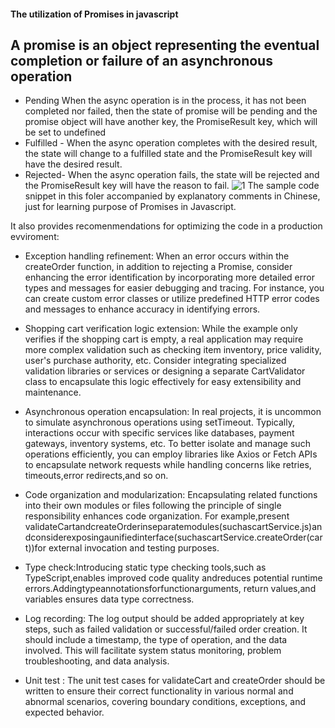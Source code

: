 #### The utilization of Promises in javascript
A promise is an object representing the eventual completion or failure of an asynchronous operation
-
- Pending When the async operation is in the process, it has not been completed nor failed, then the state of promise will be pending and the promise object will have another key, the PromiseResult key, which will be set to undefined
- Fulfilled - When the async operation completes with the desired result, the state will change to a fulfilled state and the PromiseResult key will have the desired result.
- Rejected- When the async operation fails, the state will be rejected and the PromiseResult key will have the reason to fail.
![1](https://github.com/mingyu110/Best-Practice/assets/48540798/afba4637-5baa-435e-a6fd-6e357aae0cd7)
The sample code snippet in this foler accompanied by explanatory comments in Chinese, just for learning purpose of Promises in Javascript.

It also provides recomenmendations for optimizing the code in a production evviroment:

- Exception handling refinement: When an error occurs within the createOrder function, in addition to rejecting a Promise, consider enhancing the error identification by incorporating more detailed error types and messages for easier debugging and tracing. For instance, you can create custom error classes or utilize predefined HTTP error codes and messages to enhance accuracy in identifying errors.

- Shopping cart verification logic extension: While the example only verifies if the shopping cart is empty, a real application may require more complex validation such as checking item inventory, price validity, user's purchase authority, etc. Consider integrating specialized validation libraries or services or designing a separate CartValidator class to encapsulate this logic effectively for easy extensibility and maintenance.

- Asynchronous operation encapsulation: In real projects, it is uncommon to simulate asynchronous operations using setTimeout. Typically, interactions occur with specific services like databases, payment gateways, inventory systems, etc. To better isolate and manage such operations efficiently, you can employ libraries like Axios or Fetch APIs to encapsulate network requests while handling concerns like retries, timeouts,error redirects,and so on.


- Code organization and modularization: Encapsulating related functions into their own modules or files following the principle of single responsibility enhances code organization. For example,present validateCartandcreateOrderinseparatemodules(suchascartService.js)andconsiderexposingaunifiedinterface(suchascartService.createOrder(cart))for external invocation and testing purposes.

- Type check:Introducing static type checking tools,such as TypeScript,enables improved code quality andreduces potential runtime errors.Addingtypeannotationsforfunctionarguments,
return values,and variables ensures data type correctness.

- Log recording: The log output should be added appropriately at key steps, such as failed validation or successful/failed order creation. It should include a timestamp, the type of operation, and the data involved. This will facilitate system status monitoring, problem troubleshooting, and data analysis.

- Unit test : The unit test cases for validateCart and createOrder should be written to ensure their correct functionality in various normal and abnormal scenarios, covering boundary conditions, exceptions, and expected behavior.
